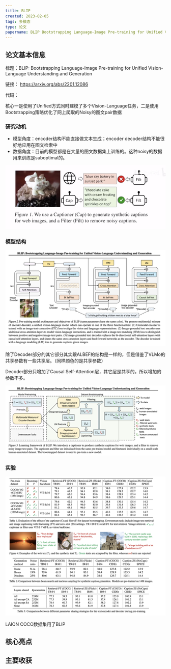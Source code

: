 ```yaml
---
title: BLIP
created: 2023-02-05
tags: 多模态
type: 论文
papername: BLIP Bootstrapping Language-Image Pre-training for Unified Vision-Language Understanding and Generation
---
```


## 论文基本信息

标题：BLIP: Bootstrapping Language-Image Pre-training for Unified Vision-Language Understanding and Generation

链接： https://arxiv.org/abs/2201.12086

代码：

核心一是使用了Unified方式同时建模了多个Vision-Language任务，二是使用Bootstrapping策略优化了网上爬取的Noisy的图文pair数据

### 研究动机

- 模型角度：encoder结构不能直接做文本生成；encoder decoder结构不能很好地应用在图文检索中
- 数据角度：目前的模型都是在大量的图文数据集上训练的。这种noisy的数据用来训练是suboptimal的。

![](img/Pasted%20image%2020230205170415.png)

### 模型结构

![](img/Pasted%20image%2020230205170650.png)

除了Decoder部分的其它部分其实跟ALBEF的结构是一样的，但是借鉴了VLMo的共享参数有一些共享层。（同样颜色的是共享参数）

Decoder部分只增加了Causal Self-Attention层，其它层是共享的，所以增加的参数不多。


![](img/Pasted%20image%2020230205171417.png)

### 实验

![](img/Pasted%20image%2020230205171801.png)


LAION COCO数据集用了BLIP

## 核心亮点

## 主要收获


